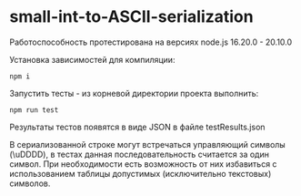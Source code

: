 # small-int-to-ASCII-serialization

Работоспособность протестирована на версиях node.js 16.20.0 - 20.10.0

Установка зависимостей для компиляции:
```
npm i
```

Запустить тесты - из корневой директории проекта выполнить:

```
npm run test
```

Результаты тестов появятся в виде JSON в файле testResults.json

В сериализованной строке могут встречаться управляющий символы (\uDDDD), в тестах данная последовательность считается за один символ. При необходимости есть возможность от них избавиться с использованием таблицы допустимых (исключительно текстовых) символов.
